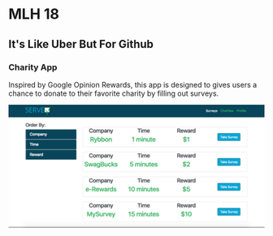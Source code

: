 # MLH 18

## It's Like Uber But For Github

### Charity App

Inspired by Google Opinion Rewards, this app is designed to gives users a chance to donate to their favorite charity by filling out surveys.  

![Survey](surveys.png)